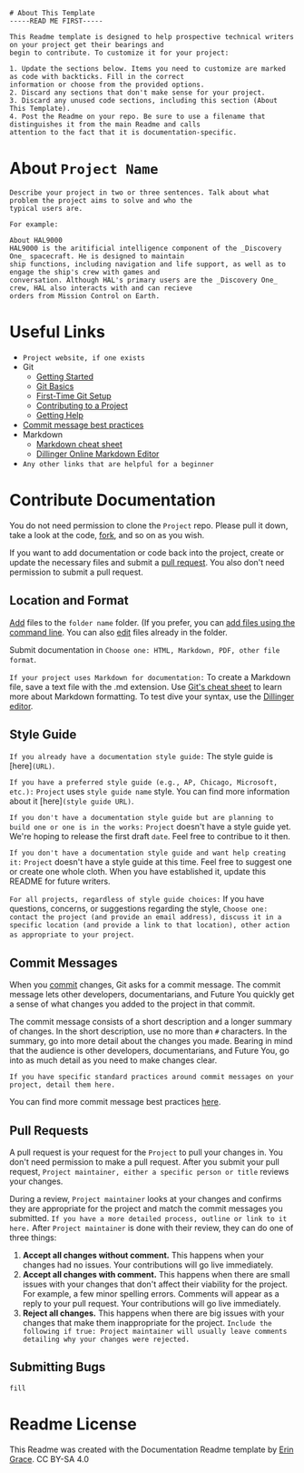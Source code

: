 ```
# About This Template
-----READ ME FIRST-----

This Readme template is designed to help prospective technical writers on your project get their bearings and 
begin to contribute. To customize it for your project:

1. Update the sections below. Items you need to customize are marked as code with backticks. Fill in the correct 
information or choose from the provided options. 
2. Discard any sections that don't make sense for your project. 
3. Discard any unused code sections, including this section (About This Template).
4. Post the Readme on your repo. Be sure to use a filename that distinguishes it from the main Readme and calls 
attention to the fact that it is documentation-specific.
```

# About `Project Name`
```
Describe your project in two or three sentences. Talk about what problem the project aims to solve and who the 
typical users are.

For example: 

About HAL9000 
HAL9000 is the aritificial intelligence component of the _Discovery One_ spacecraft. He is designed to maintain 
ship functions, including navigation and life support, as well as to engage the ship's crew with games and 
conversation. Although HAL's primary users are the _Discovery One_ crew, HAL also interacts with and can recieve
orders from Mission Control on Earth.
```

# Useful Links
- `Project website, if one exists`
- Git
  - [Getting Started](https://git-scm.com/book/en/v1/Getting-Started)
  - [Git Basics](https://git-scm.com/book/en/v2/Getting-Started-Git-Basics)
  - [First-Time Git Setup](https://git-scm.com/book/en/v2/Getting-Started-First-Time-Git-Setup)
  - [Contributing to a Project](https://git-scm.com/book/en/v2/GitHub-Contributing-to-a-Project)
  - [Getting Help](https://git-scm.com/book/en/v1/Getting-Started-Getting-Help)
- [Commit message best practices](https://chris.beams.io/posts/git-commit/)
- Markdown
  - [Markdown cheat sheet](https://github.com/adam-p/markdown-here/wiki/Markdown-Cheatsheet)
  - [Dillinger Online Markdown Editor](https://dillinger.io/)
- `Any other links that are helpful for a beginner`

# Contribute Documentation
You do not need permission to clone the `Project` repo. Please pull it down, take a look at the code, [fork](https://git-scm.com/book/en/v2/GitHub-Contributing-to-a-Project#_forking_projects), and so on as you wish. 

If you want to add documentation or code back into the project, create or update the necessary files and submit a [pull request](#pullrequests). You also don't need permission to submit a pull request.

## Location and Format
[Add](https://help.github.com/articles/creating-new-files/) files to the `folder name` folder. (If you prefer, you can [add files using the command line](https://help.github.com/articles/adding-a-file-to-a-repository-using-the-command-line/). You can also [edit](https://help.github.com/articles/editing-files-in-another-user-s-repository/) files already in the folder.

Submit documentation in `Choose one: HTML, Markdown, PDF, other file format`. 

`If your project uses Markdown for documentation:` To create a Markdown file, save a text file with the .md extension. Use [Git's cheat sheet](https://github.com/adam-p/markdown-here/wiki/Markdown-Cheatsheet) to learn more about Markdown formatting. To test dive your syntax, use the [Dillinger editor](https://dillinger.io/).

## Style Guide
`If you already have a documentation style guide:` The style guide is [here]`(URL)`.

`If you have a preferred style guide (e.g., AP, Chicago, Microsoft, etc.):` `Project` uses `style guide name` style. You can find more information about it [here]`(style guide URL)`.

`If you don't have a documentation style guide but are planning to build one or one is in the works:` `Project` doesn't have a style guide yet. We're hoping to release the first draft `date`. Feel free to contribue to it then.

`If you don't have a documentation style guide and want help creating it:` `Project` doesn't have a style guide at this time. Feel free to suggest one or create one whole cloth. When you have established it, update this README for future writers.

`For all projects, regardless of style guide choices:` If you have questions, concerns, or suggestions regarding the style, `Choose one: contact the project (and provide an email address), discuss it in a specific location (and provide a link to that location), other action as appropriate to your project`.

## Commit Messages
When you [commit](https://git-scm.com/book/en/v1/Git-Basics-Recording-Changes-to-the-Repository#Committing-Your-Changes) changes, Git asks for a commit message. The commit message lets other developers, documentarians, and Future You quickly get a sense of what changes you added to the project in that commit.

The commit message consists of a short description and a longer summary of changes. In the short description, use no more than `#` characters. In the summary, go into more detail about the changes you made. Bearing in mind that the audience is other developers, documentarians, and Future You, go into as much detail as you need to make changes clear. 

`If you have specific standard practices around commit messages on your project, detail them here.`

You can find more commit message best practices [here](https://chris.beams.io/posts/git-commit/).

<a name="pullrequests"></a>
## Pull Requests
A pull request is your request for the `Project` to pull your changes in. You don't need permission to make a pull request. After you submit your pull request, `Project maintainer, either a specific person or title` reviews your changes. 

During a review, `Project maintainer` looks at your changes and confirms they are appropriate for the project and match the commit messages you submitted. `If you have a more detailed process, outline or link to it here.` After `Project maintainer` is done with their review, they can do one of three things:

1. **Accept all changes without comment.** This happens when your changes had no issues. Your contributions will go live immediately.
2. **Accept all changes with comment.** This happens when there are small issues with your changes that don't affect their viability for the project. For example, a few minor spelling errors. Comments will appear as a reply to your pull request. Your contributions will go live immediately.
3. **Reject all changes.** This happens when there are big issues with your changes that make them inappropriate for the project. `Include the following if true: Project maintainer will usually leave comments detailing why your changes were rejected.`

## Submitting Bugs
`fill`

# Readme License
This Readme was created with the Documentation Readme template by [Erin Grace](https://readthefriendlymanual.com/). CC BY-SA 4.0
